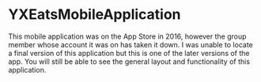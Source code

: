 # YXEatsMobileApplication
This mobile application was on the App Store in 2016, however the group member whose account it was on has taken it down. I was unable to locate a final version of this application but this is one of the later versions of the app. You will still be able to see the general layout and functionality of this application.
